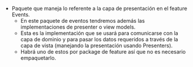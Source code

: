 * Paquete que maneja lo referente a la capa de presentación en el feature Events.
    * En este paquete de eventos tendremos además las implementaciones de presenter o view models.
    * Esta es la implementación que se usará para comunicarse con la capa de dominio y para pasar los datos requeridos a través de la capa de vista (manejando la presentación usando Presenters).
    * Habrá uno de estos por package de feature así que no es necesario empaquetarlo.